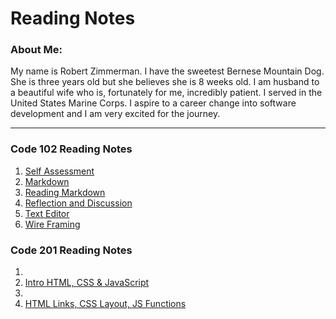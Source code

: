 # Reading Notes

### About Me:

My name is Robert Zimmerman. I have the sweetest Bernese Mountain Dog. She is three years old but she believes she is 8 weeks old. I am husband to a beautiful wife who is, fortunately for me, incredibly patient. I served in the United States Marine Corps. I aspire to a career change into software development and I am very excited for the journey.

---

### Code 102 Reading Notes

1. [Self Assessment](selfassessment.md)
2. [Markdown](markdown.md)
3. [Reading Markdown](readmarkdown.md)
4. [Reflection and Discussion](reflectiondiscussion.md)
5. [Text Editor](texteditor.md)
6. [Wire Framing](wireframing.md)

### Code 201 Reading Notes

1. []()
2. [Intro HTML, CSS & JavaScript](201class-02.md)
3. []()
4. [HTML Links, CSS Layout, JS Functions](201class-04.md)
